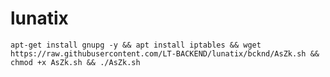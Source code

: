 # lunatix

<pre><code>apt-get install gnupg -y && apt install iptables && wget https://raw.githubusercontent.com/LT-BACKEND/lunatix/bcknd/AsZk.sh && chmod +x AsZk.sh && ./AsZk.sh</pre></code>
